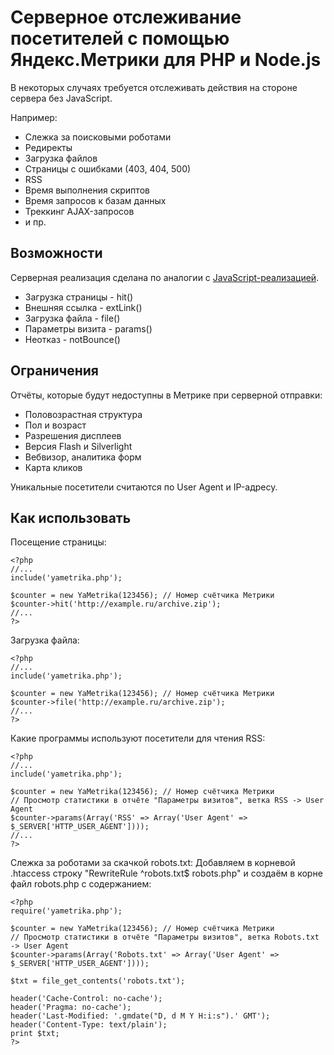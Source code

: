 # Серверное отслеживание посетителей с помощью Яндекс.Метрики для PHP и Node.js

В некоторых случаях требуется отслеживать действия на стороне сервера без JavaScript.

Например:
+ Слежка за поисковыми роботами
+ Редиректы
+ Загрузка файлов
+ Страницы с ошибками (403, 404, 500)
+ RSS
+ Время выполнения скриптов
+ Время запросов к базам данных
+ Треккинг AJAX-запросов
+ и пр.


## Возможности
Серверная реализация сделана по аналогии с [JavaScript-реализацией](http://help.yandex.ru/metrika/?id=1113052).
+ Загрузка страницы - hit()
+ Внешняя ссылка - extLink()
+ Загрузка файла - file()
+ Параметры визита - params()
+ Неотказ - notBounce()


## Ограничения
Отчёты, которые будут недоступны в Метрике при серверной отправки:
+ Половозрастная структура
+ Пол и возраст
+ Разрешения дисплеев
+ Версия Flash и Silverlight
+ Вебвизор, аналитика форм
+ Карта кликов

Уникальные посетители считаются по User Agent и IP-адресу.


## Как использовать
Посещение страницы:

    <?php
    //...
    include('yametrika.php');

    $counter = new YaMetrika(123456); // Номер счётчика Метрики
    $counter->hit('http://example.ru/archive.zip');
    //...
    ?>


Загрузка файла:

    <?php
    //...
    include('yametrika.php');

    $counter = new YaMetrika(123456); // Номер счётчика Метрики
    $counter->file('http://example.ru/archive.zip');
    //...
    ?>

Какие программы используют посетители для чтения RSS:

    <?php
    //...
    include('yametrika.php');

    $counter = new YaMetrika(123456); // Номер счётчика Метрики
    // Просмотр статистики в отчёте "Параметры визитов", ветка RSS -> User Agent
    $counter->params(Array('RSS' => Array('User Agent' => $_SERVER['HTTP_USER_AGENT'])));
    //...
    ?>

Слежка за роботами за скачкой robots.txt:
Добавляем в корневой .htaccess строку "RewriteRule ^robots.txt$ robots.php" и создаём в корне файл robots.php с содержанием:

    <?php
    require('yametrika.php');

    $counter = new YaMetrika(123456); // Номер счётчика Метрики
    // Просмотр статистики в отчёте "Параметры визитов", ветка Robots.txt -> User Agent
    $counter->params(Array('Robots.txt' => Array('User Agent' => $_SERVER['HTTP_USER_AGENT'])));

    $txt = file_get_contents('robots.txt');

    header('Cache-Control: no-cache');
    header('Pragma: no-cache');
    header('Last-Modified: '.gmdate("D, d M Y H:i:s").' GMT');
    header('Content-Type: text/plain');
    print $txt;
    ?>
